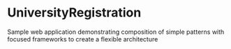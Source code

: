 UniversityRegistration
======================

Sample web application demonstrating composition of simple patterns with focused frameworks to create a flexible architecture